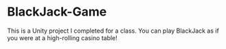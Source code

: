 # BlackJack-Game
This is a Unity project I completed for a class. You can play BlackJack as if you were at a high-rolling casino table!
